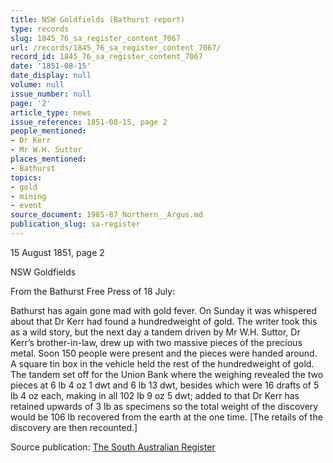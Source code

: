 ```yaml
---
title: NSW Goldfields (Bathurst report)
type: records
slug: 1845_76_sa_register_content_7067
url: /records/1845_76_sa_register_content_7067/
record_id: 1845_76_sa_register_content_7067
date: '1851-08-15'
date_display: null
volume: null
issue_number: null
page: '2'
article_type: news
issue_reference: 1851-08-15, page 2
people_mentioned:
- Dr Kerr
- Mr W.H. Suttor
places_mentioned:
- Bathurst
topics:
- gold
- mining
- event
source_document: 1985-87_Northern__Argus.md
publication_slug: sa-register
---
```


15 August 1851, page 2

NSW Goldfields

From the Bathurst Free Press of 18 July:

Bathurst has again gone mad with gold fever.  On Sunday it was whispered about that Dr Kerr had found a hundredweight of gold.  The writer took this as a wild story, but the next day a tandem driven by Mr W.H. Suttor, Dr Kerr’s brother-in-law, drew up with two massive pieces of the precious metal.  Soon 150 people were present and the pieces were handed around.  A square tin box in the vehicle held the rest of the hundredweight of gold.  The tandem set off for the Union Bank where the weighing revealed the two pieces at 6 lb 4 oz 1 dwt and 6 lb 13 dwt, besides which were 16 drafts of 5 lb 4 oz each, making in all 102 lb 9 oz 5 dwt; added to that Dr Kerr has retained upwards of 3 lb as specimens so the total weight of the discovery would be 106 lb recovered from the earth at the one time.  [The retails of the discovery are then recounted.]

Source publication: [The South Australian Register](/publications/sa-register/)
